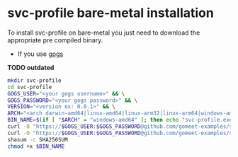 # svc-profile bare-metal installation

To install svc-profile on bare-metal you just need to download the appropriate pre compiled binary.

- If you use [gogs](https://gogs.io/)

__TODO outdated__

```bash
mkdir svc-profile
cd svc-profile
GOGS_USER="<your gogs username>" && \
GOGS_PASSWORD="<your gogs password>" && \
VERSION="<version ex: 0.0.1>" && \
ARCH="<arch darwin-amd64|linux-amd64|linux-arm32|linux-arm64|windows-amd64>" && \
BIN_NAME=$(if [ "$ARCH" = "windows-amd64" ]; then echo "svc-profile.exe"; else echo "svc-profile"; fi) && \
curl -O "https://$GOGS_USER:$GOGS_PASSWORD@github.com/gomeet-examples/svc-profile/raw/v$VERSION/_build/packaged/$ARCH/$BIN_NAME" && \
curl -O "https://$GOGS_USER:$GOGS_PASSWORD@github.com/gomeet-examples/svc-profile/raw/v$VERSION/_build/packaged/$ARCH/SHA256SUM" && \
shasum -c SHA256SUM
chmod +x $BIN_NAME
```
